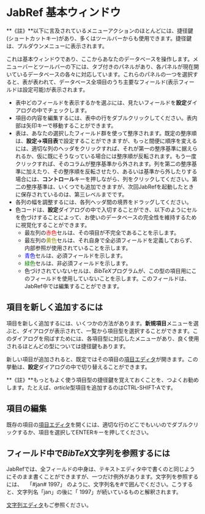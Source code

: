 # JabRef 基本ウィンドウ

**《註》**以下に言及されているメニューアクションのほとんどには、捷径鍵(ショートカットキー)があり、多くはツールバーからも使用できます。捷径鍵は、プルダウンメニューに表示されます。

これは基本ウィンドウであり、ここからあなたのデータベースを操作します。メニューバーとツールバーの下には、タブ付きのパネルがあり、各パネルが現在開いているデータベースの各々に対応しています。これらのパネルの一つを選択すると、表が表われて、データベース全項目のうち主要なフィールド(表示フィールドは設定可能)が表示されます。

-   表中どのフィールドを表示するかを選ぶには、見たいフィールドを**設定**ダイアログの中でチェックします。
-   項目の内容を編集するには、表中の行をダブルクリックしてください。表内部は矢印キーで移動することができます。
-   表は、あなたの選択したフィールド群を使って整序されます。既定の整序順は、**設定→項目表**で設定することができますが、もっと間便に順序を変えるには、適切な列のヘッダをクリックすれば、それが第一の整序基準に据えられるか、仮に既にそうなっている場合には整序順が反転されます。もう一度クリックすれば、そのコラムが整序基準から外されます。列を第二の整序基準に加えたり、その整序順を反転させたり、あるいは基準から外したりする場合には、**コントロール**キーを押しながら、列をクリックしてください。第二の整序基準は、いくつでも追加できますが、次回JabRefを起動したときに保存されているのは、第三レベルまでです。
-   各列の幅を調整するには、各列ヘッダ間の境界をドラッグしてください。
-   色コードは、**設定**ダイアログの中で入切することができ、以下のようにセルを色づけすることによって、お使いのデータベースの完全性を維持するために視覚化することができます。
    -   最左列の<span style="color: red">赤色</span>セルは、その項目が不完全であることを示します。
    -   最左列の<span style="color: #909000">黄色</span>セルは、それ自身で全必須フィールドを定義しておらず、内部参照が使用されていることを示します。
    -   <span style="color: blue">青色</span>セルは、必須フィールドを示します。
    -   <span style="color: green">緑色</span>セルは、非必須フィールドを示します。
    -   色づけされていないセルは、*BibTeX*プログラムが、この型の項目用にこのフィールドを使用していないことを示します。このフィールドは、JabRef中では編集することができます。

## 項目を新しく追加するには

項目を新しく追加するには、いくつかの方法があります。**新規項目**メニューを選ぶと、ダイアログが表示されて、一覧から項目型を選択することができます。このダイアログを飛ばすためには、各項目型に対応したメニューがあり、良く使用されるほとんどの型については捷径鍵もあります。

新しい項目が追加されると、既定ではその項目の[項目エディタ](EntryEditorHelp.html)が開きます。この挙動は、**設定**ダイアログの中で切り替えることができます。

**《註》**もっともよく使う項目型の捷径鍵を覚えておくことを、つよくお勧めします。たとえば、*article*型項目を追加するのはCTRL-SHIFT-Aです。

## 項目の編集

既存の項目の[項目エディタ](EntryEditorHelp.html)を開くには、適切な行のどこでもいいのでダブルクリックするか、項目を選択してENTERキーを押してください。

## フィールド中で*BibTeX*文字列を参照するには

JabRefでは、全フィールドの中身は、テキストエディタ中で書くのと同じようにそのまま書くことができますが、一つだけ例外があります。文字列を参照するには、
  「\#jan\# 1997」
のように、文字列名を\#で囲んでください。こうすると、文字列名「jan」の後に「 1997」が続いているものと解釈されます。

[文字列エディタ](StringEditorHelp.html)もご参照ください。
